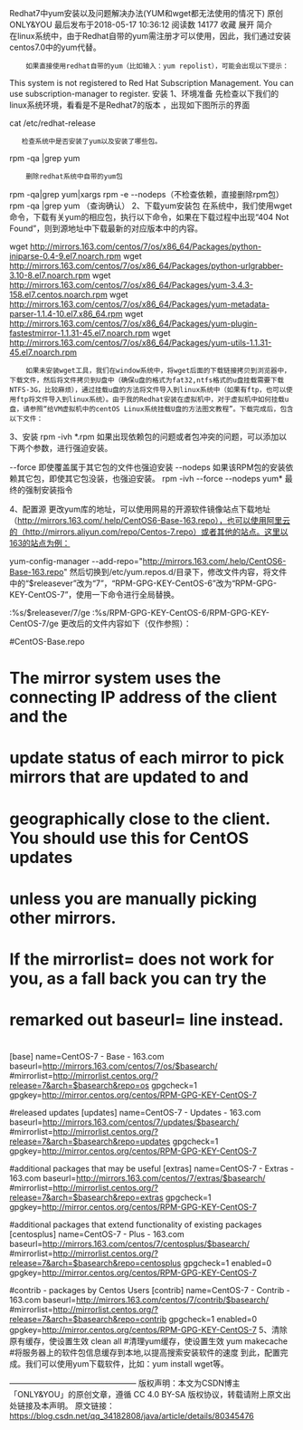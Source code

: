 Redhat7中yum安装以及问题解决办法(YUM和wget都无法使用的情况下)
原创ONLY&YOU 最后发布于2018-05-17 10:36:12 阅读数 14177  收藏
展开
简介      
        在linux系统中，由于Redhat自带的yum需注册才可以使用，因此，我们通过安装centos7.0中的yum代替。

        如果直接使用redhat自带的yum（比如输入：yum repolist），可能会出现以下提示：

This system is not registered to Red Hat Subscription Management. You can use subscription-manager to register.
安装
1、环境准备
       先检查以下我们的linux系统环境，看看是不是Redhat7的版本 ，出现如下图所示的界面     

cat /etc/redhat-release

       检查系统中是否安装了yum以及安装了哪些包。

rpm -qa |grep yum


        删除redhat系统中自带的yum包

 rpm -qa|grep yum|xargs rpm -e --nodeps（不检查依赖，直接删除rpm包）
 rpm -qa |grep yum （查询确认）
2、下载yum安装包
        在系统中，我们使用wget命令，下载有关yum的相应包，执行以下命令，如果在下载过程中出现“404 Not Found”，则到源地址中下载最新的对应版本中的内容。

wget http://mirrors.163.com/centos/7/os/x86_64/Packages/python-iniparse-0.4-9.el7.noarch.rpm
wget http://mirrors.163.com/centos/7/os/x86_64/Packages/python-urlgrabber-3.10-8.el7.noarch.rpm
wget http://mirrors.163.com/centos/7/os/x86_64/Packages/yum-3.4.3-158.el7.centos.noarch.rpm
wget http://mirrors.163.com/centos/7/os/x86_64/Packages/yum-metadata-parser-1.1.4-10.el7.x86_64.rpm
wget http://mirrors.163.com/centos/7/os/x86_64/Packages/yum-plugin-fastestmirror-1.1.31-45.el7.noarch.rpm
wget http://mirrors.163.com/centos/7/os/x86_64/Packages/yum-utils-1.1.31-45.el7.noarch.rpm



        如果未安装wget工具，我们在window系统中，将wget后面的下载链接拷贝到浏览器中，下载文件，然后将文件拷贝到U盘中（确保u盘的格式为fat32,ntfs格式的u盘挂载需要下载NTFS-3G，比较麻烦），通过挂载u盘的方法将文件导入到linux系统中（如果有ftp，也可以使用ftp将文件导入到linux系统）。由于我的Redhat安装在虚拟机中，对于虚拟机中如何挂载u盘，请参照“给VM虚拟机中的centOS Linux系统挂载U盘的方法图文教程”。下载完成后，包含以下文件：



3、安装
rpm -ivh *.rpm
如果出现依赖包的问题或者包冲突的问题，可以添加以下两个参数，进行强迫安装。

--force 即使覆盖属于其它包的文件也强迫安装
--nodeps 如果该RPM包的安装依赖其它包，即使其它包没装，也强迫安装。
rpm -ivh --force --nodeps yum*  最终的强制安装指令


4、配置源
        更改yum库的地址，可以使用网易的开源软件镜像站点下载地址（http://mirrors.163.com/.help/CentOS6-Base-163.repo），也可以使用阿里云的（http://mirrors.aliyun.com/repo/Centos-7.repo）或者其他的站点。这里以163的站点为例：

yum-config-manager --add-repo="http://mirrors.163.com/.help/CentOS6-Base-163.repo"
        然后切换到/etc/yum.repos.d/目录下，修改文件内容，将文件中的“$releasever”改为“7”，“RPM-GPG-KEY-CentOS-6”改为“RPM-GPG-KEY-CentOS-7”，使用一下命令进行全局替换。

:%s/$releasever/7/ge 
:%s/RPM-GPG-KEY-CentOS-6/RPM-GPG-KEY-CentOS-7/ge
更改后的文件内容如下（仅作参照）：

#CentOS-Base.repo
#
# The mirror system uses the connecting IP address of the client and the
# update status of each mirror to pick mirrors that are updated to and
# geographically close to the client.  You should use this for CentOS updates
# unless you are manually picking other mirrors.
#
# If the mirrorlist= does not work for you, as a fall back you can try the 
# remarked out baseurl= line instead.
#
#

[base]
name=CentOS-7 - Base - 163.com
baseurl=http://mirrors.163.com/centos/7/os/$basearch/
#mirrorlist=http://mirrorlist.centos.org/?release=7&arch=$basearch&repo=os
gpgcheck=1
gpgkey=http://mirror.centos.org/centos/RPM-GPG-KEY-CentOS-7

#released updates 
[updates]
name=CentOS-7 - Updates - 163.com
baseurl=http://mirrors.163.com/centos/7/updates/$basearch/
#mirrorlist=http://mirrorlist.centos.org/?release=7&arch=$basearch&repo=updates
gpgcheck=1
gpgkey=http://mirror.centos.org/centos/RPM-GPG-KEY-CentOS-7

#additional packages that may be useful
[extras]
name=CentOS-7 - Extras - 163.com
baseurl=http://mirrors.163.com/centos/7/extras/$basearch/
#mirrorlist=http://mirrorlist.centos.org/?release=7&arch=$basearch&repo=extras
gpgcheck=1
gpgkey=http://mirror.centos.org/centos/RPM-GPG-KEY-CentOS-7

#additional packages that extend functionality of existing packages
[centosplus]
name=CentOS-7 - Plus - 163.com
baseurl=http://mirrors.163.com/centos/7/centosplus/$basearch/
#mirrorlist=http://mirrorlist.centos.org/?release=7&arch=$basearch&repo=centosplus
gpgcheck=1
enabled=0
gpgkey=http://mirror.centos.org/centos/RPM-GPG-KEY-CentOS-7

#contrib - packages by Centos Users
[contrib]
name=CentOS-7 - Contrib - 163.com
baseurl=http://mirrors.163.com/centos/7/contrib/$basearch/
#mirrorlist=http://mirrorlist.centos.org/?release=7&arch=$basearch&repo=contrib
gpgcheck=1
enabled=0
gpgkey=http://mirror.centos.org/centos/RPM-GPG-KEY-CentOS-7
5、清除原有缓存，使设置生效
clean all   #清理yum缓存，使设置生效
yum makecache  #将服务器上的软件包信息缓存到本地,以提高搜索安装软件的速度
到此，配置完成。我们可以使用yum下载软件，比如：yum install wget等。

————————————————
版权声明：本文为CSDN博主「ONLY&amp;YOU」的原创文章，遵循 CC 4.0 BY-SA 版权协议，转载请附上原文出处链接及本声明。
原文链接：https://blog.csdn.net/qq_34182808/java/article/details/80345476